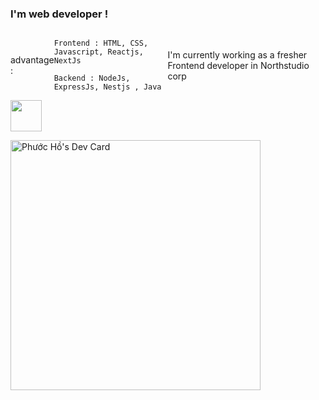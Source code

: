 
<h3> I'm web developer ! </h3>
<div style="display:flex;justify-content:space-between;align-items:center">
  <p>advantage : </p>
  <div style="display:flex;justify-content:space-between;align-items:center">
    
    Frontend : HTML, CSS, Javascript, Reactjs, NextJs
    
    Backend : NodeJs, ExpressJs, Nestjs , Java
  </div>
  
  <p>I'm currently working as a fresher Frontend developer in Northstudio corp</p>
  </div>

<a href="https://www.instagram.com/phuoc14.dev/">
  <img height="50" src="https://user-images.githubusercontent.com/46517096/166974368-9798f39f-1f46-499c-b14e-81f0a3f83a06.png"/>
</a>

<!--
**hophuoc1403/hophuoc1403** is a ✨ _special_ ✨ repository because its `README.md` (this file) appears on your GitHub profile.

Here are some ideas to get you started:

- 🔭 I’m currently working on ...
- 🌱 I’m currently learning ...
- 👯 I’m looking to collaborate on ...
- 🤔 I’m looking for help with ...
- 💬 Ask me about ...
- 📫 How to reach me: ...
- 😄 Pronouns: ...
- ⚡ Fun fact: ...
-->

<a href="https://app.daily.dev/PhuocHacker123"><img src="https://api.daily.dev/devcards/e6b4f7d319f3431db35601bf63638aec.png?r=8un" width="400" alt="Phước Hồ's Dev Card"/></a>




</div>

